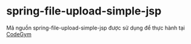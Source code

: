 # spring-file-upload-simple-jsp
Mã nguồn spring-file-upload-simple-jsp được sử dụng để thực hành tại [CodeGym](https://codegym.vn)
